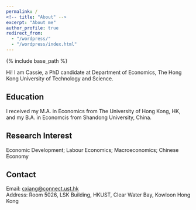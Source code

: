 ```yaml
---
permalink: /
<!-- title: "About" -->
excerpt: "About me"
author_profile: true
redirect_from: 
  - "/wordpress/"
  - "/wordpress/index.html"
---
```


{% include base_path %}

Hi! I am Cassie, a PhD candidate at Department of Economics, The Hong Kong University of Technology and Science. 

## Education
I received my M.A. in Economics from The University of Hong Kong, HK, and my B.A. in Economcis from Shandong University, China. 

## Research Interest
Economic Development; Labour Economics; Macroeconomics; Chinese Economy

## Contact
Email: cxiang@connect.ust.hk <br/>
Address: Room 5026, LSK Building, HKUST, Clear Water Bay, Kowloon Hong Kong

